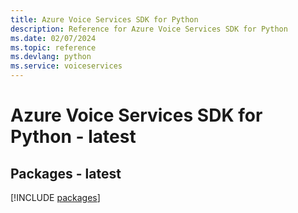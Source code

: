 ```yaml
---
title: Azure Voice Services SDK for Python
description: Reference for Azure Voice Services SDK for Python
ms.date: 02/07/2024
ms.topic: reference
ms.devlang: python
ms.service: voiceservices
---
```

# Azure Voice Services SDK for Python - latest
## Packages - latest
[!INCLUDE [packages](voice-services-index.md)]